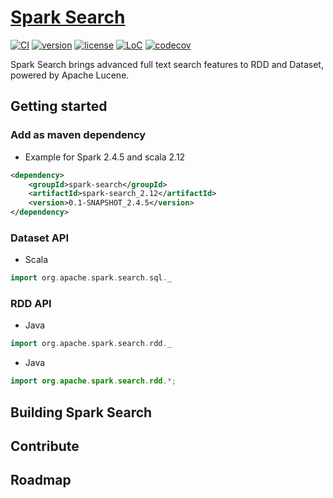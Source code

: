 # [Spark Search](https://github.com/phymbert/spark-search)

[![CI](https://github.com/phymbert/spark-search/workflows/build-package/badge.svg?branch=branch-0.1)](https://github.com/phymbert/spark-search/actions)
[![version](https://img.shields.io/github/tag/phymbert/spark-search.svg)](https://github.com/phymbert/spark-search/releases/latest)
[![license](https://img.shields.io/github/license/phymbert/spark-search.svg)](LICENSE)
[![LoC](https://tokei.rs/b1/github/phymbert/spark-search?category=lines)](https://github.com/phymbert/spark-search)
[![codecov](https://codecov.io/gh/phymbert/spark-search/branch/branch-0.1/graph/badge.svg)](https://codecov.io/gh/phymbert/spark-search)

Spark Search brings advanced full text search features to RDD and Dataset, powered by Apache Lucene.

## Getting started

### Add as maven dependency

* Example for Spark 2.4.5 and scala 2.12
```xml
<dependency>
    <groupId>spark-search</groupId>
    <artifactId>spark-search_2.12</artifactId>
    <version>0.1-SNAPSHOT_2.4.5</version>
</dependency>
```

### Dataset API

* Scala
```scala
import org.apache.spark.search.sql._

```

### RDD API
* Java
```scala
import org.apache.spark.search.rdd._

```

* Java
```java
import org.apache.spark.search.rdd.*;


```


## Building Spark Search

## Contribute

## Roadmap


